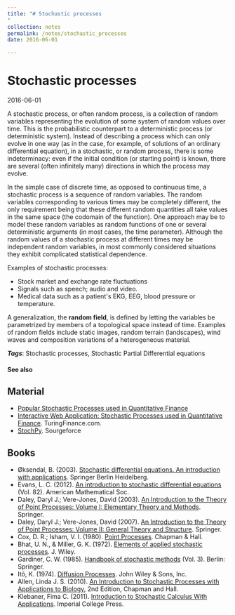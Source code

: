 ```yaml
---
title: "# Stochastic processes
"
collection: notes
permalink: /notes/stochastic_processes
date: 2016-06-01

---
```


# Stochastic processes

2016-06-01

A stochastic process, or often random process, is a collection of random variables representing the evolution of some system of random values over time. This is the probabilistic counterpart to a deterministic process (or deterministic system). Instead of describing a process which can only evolve in one way (as in the case, for example, of solutions of an ordinary differential equation), in a stochastic, or random process, there is some indeterminacy: even if the initial condition (or starting point) is known, there are several (often infinitely many) directions in which the process may evolve.

In the simple case of discrete time, as opposed to continuous time, a stochastic process is a sequence of random variables. The random variables corresponding to various times may be completely different, the only requirement being that these different random quantities all take values in the same space (the codomain of the function). One approach may be to model these random variables as random functions of one or several deterministic arguments (in most cases, the time parameter). Although the random values of a stochastic process at different times may be independent random variables, in most commonly considered situations they exhibit complicated statistical dependence.

Examples of stochastic processes:
* Stock market and exchange rate fluctuations
* Signals such as speech; audio and video.
* Medical data such as a patient's EKG, EEG, blood pressure or temperature.

A generalization, the **random field**, is defined by letting the variables be parametrized by members of a topological space instead of time. Examples of random fields include static images, random terrain (landscapes), wind waves and composition variations of a heterogeneous material.

***Tags***: Stochastic processes, Stochastic Partial Differential equations

#### See also


## Material
* [Popular Stochastic Processes used in Quantitative Finance](http://www.sitmo.com/article/popular-stochastic-processes-in-finance/)
* [Interactive Web Application: Stochastic Processes used in Quantitative Finance](http://turingfinance.com/interactive-stochastic-processes/). TuringFinance.com.
* [StochPy](http://stochpy.sourceforge.net/). Sourgeforce


## Books
* Øksendal, B. (2003). [Stochastic differential equations. An introduction with applications](https://www.goodreads.com/book/show/584626.Stochastic_Differential_Equations). Springer Berlin Heidelberg.
* Evans, L. C. (2012). [An introduction to stochastic differential equations](https://www.goodreads.com/book/show/18705882-an-introduction-to-stochastic-differential-equations) (Vol. 82). American Mathematical Soc.
* Daley, Daryl J.; Vere-Jones, David (2003). [An Introduction to the Theory of Point Processes: Volume I: Elementary Theory and Methods](https://www.goodreads.com/book/show/21994929-an-introduction-to-the-theory-of-point-processes-volume-i). Springer.
* Daley, Daryl J.; Vere-Jones, David (2007). [An Introduction to the Theory of Point Processes: Volume II: General Theory and Structure](https://www.goodreads.com/book/show/2378168.An_Introduction_to_the_Theory_of_Point_Processes_Volume_II). Springer.
* Cox, D. R.; Isham, V. I. (1980). [Point Processes](https://www.goodreads.com/book/show/2318348.Point_Processes). Chapman & Hall.
* Bhat, U. N., & Miller, G. K. (1972). [Elements of applied stochastic processes](https://www.goodreads.com/book/show/1229519.Applied_Stochastic_Processes_3e). J. Wiley.
* Gardiner, C. W. (1985). [Handbook of stochastic methods](https://www.goodreads.com/book/show/952792.Handbook_Of_Stochastic_Methods_For_Physics_Chemistry_And_The_Natural_Sciences) (Vol. 3). Berlin: Springer.
* Itô, K. (1974). [Diffusion Processes](). John Wiley & Sons, Inc.
* Allen, Linda J. S. (2010). [An Introduction to Stochastic Processes with Applications to Biology](https://www.goodreads.com/book/show/19862532-an-introduction-to-stochastic-processes-with-applications-to-biology-se), 2nd Edition, Chapman and Hall.
* Klebaner, Fima C. (2011). [Introduction to Stochastic Calculus With Applications](https://www.goodreads.com/book/show/20808450-introduction-to-stochastic-calculus-with-applications). Imperial College Press.


